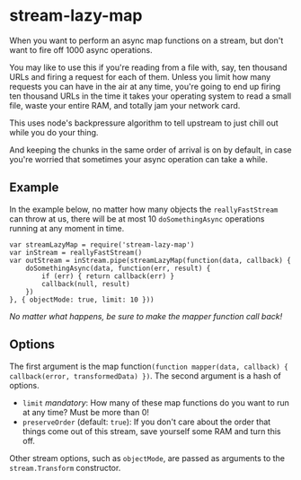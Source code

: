 # stream-lazy-map

When you want to perform an async map functions on a stream, but don't want to fire off 1000 async operations.

You may like to use this if you're reading from a file with, say, ten thousand URLs and firing a request for each of them. Unless you limit how many requests you can have in the air at any time, you're going to end up firing ten thousand URLs in the time it takes your operating system to read a small file, waste your entire RAM, and totally jam your network card.

This uses node's backpressure algorithm to tell upstream to just chill out while you do your thing.

And keeping the chunks in the same order of arrival is on by default, in case you're worried that sometimes your async operation can take a while.


## Example

In the example below, no matter how many objects the `reallyFastStream` can throw at us, there will be at most 10 `doSomethingAsync` operations running at any moment in time.

```
var streamLazyMap = require('stream-lazy-map')
var inStream = reallyFastStream()
var outStream = inStream.pipe(streamLazyMap(function(data, callback) {
    doSomethingAsync(data, function(err, result) {
        if (err) { return callback(err) }
        callback(null, result)
    })
}, { objectMode: true, limit: 10 }))
```

*No matter what happens, be sure to make the mapper function call back!*


## Options

The first argument is the map function`(function mapper(data, callback) { callback(error, transformedData) })`. The second argument is a hash of options.

 * `limit` *mandatory*: How many of these map functions do you want to run at any time? Must be more than 0!
 * `preserveOrder` (default: `true`): If you don't care about the order that things come out of this stream, save yourself some RAM and turn this off.

Other stream options, such as `objectMode`, are passed as arguments to the `stream.Transform` constructor.

